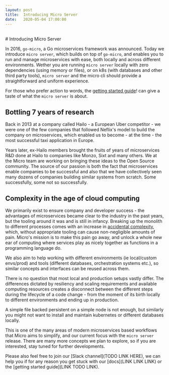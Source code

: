```yaml
---
layout:	post
title:	Introducing Micro Server
date:	2020-05-04 17:00:00
---
```

<br>
# Introducing Micro Server

In 2016, `go-micro`, a Go microservices framework was announced. Today we introduce `micro server`, which builds on top of `go-micro`, and enables you to run and manage microservices with ease, both locally and across different environments. Wether you are running `micro server` locally with zero dependencies (using memory or files), or on k8s (with databases and other third party tools), `micro server` and the micro cli should provide a straightforward and uniform experience.

For those who prefer action to words, the [getting started guide](https://micro.mu/docs/getting-started.html)! can give a taste of what the `micro server` is about.

## Bottling 7 years of research

Back in 2013 at a company called Hailo - a European Uber competitor - we were one of the few companies that followed Neflix's model to build the company on microservices, which enabled us to become - at the time - the most successful taxi application in Europe.

Years later, ex-Hailo members brought the fruits of years of microservices R&D done at Hailo to companies like Monzo, Sixt and many others. We at the Micro team are working on bringing these ideas to the Open Source community. The source of our passion is both the fact that microservices enable companies to be successful and also that we have collectively seen many dozens of companies building similar systems from scratch. Some successfully, some not so successfully.

## Complexity in the age of cloud computing

We primarily exist to ensure company and developer success - the advantages of microservices became clear to the industry in the past years, but the tooling around it was and is still in infancy. Breaking up the monolith to different processes comes with an increase in [accidental complexity](https://en.wikipedia.org/wiki/No_Silver_Bullet), which, without appropriate tooling can cause non-negligible amounts of pain. Micro's mission is to make this pain go away, and unlock a whole new ear of computing where services play as nicely together as functions in a programming language do.

We also aim to help working with different environments (ie local/custom envs/prod) and tools (different databases, orchestration systems etc.), so similar concepts and interfaces can be reused across them.

There is no question that most local and production setups vastly differ.
The differences dictated by resiliency and scaling requirements and available computing resources creates a disconnect between the different steps during the lifecycle of a code change - from the moment of its birth locally to different environments and ending up in production.

A simple file backed persistent on a simple node is not enough, but similarly you might not want to install and maintain kubernetes or different databases locally.

This is one of the many areas of modern microservices based workflows that Micro aims to simplify, and our current focus with the `micro server` release. There are many more concepts we plan to explore, so if you are interested, stay tuned for further developments.

Please also feel free to join our [Slack channel](TODO LINK HERE), we can help you if for any reason you get stuck with our [docs](LINK LINK LINK) or the [getting started guide](LINK TODO LINK).
